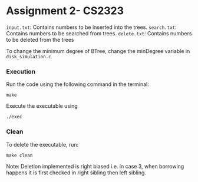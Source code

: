 # Assignment 2- CS2323

`input.txt`: Contains numbers to be inserted into the trees.
`search.txt`: Contains numbers to be searched from trees.
`delete.txt`: Contains numbers to be deleted from the trees

To change the minimum degree of BTree, change the minDegree variable in `disk_simulation.c`

### Execution

Run the code using the following command in the terminal:

```
make
```

Execute the executable using

```
./exec
```

### Clean

To delete the executable, run:

```
make clean
```

Note: Deletion implemented is right biased i.e. in case 3, when borrowing happens it is first checked in right sibling then left sibling.
